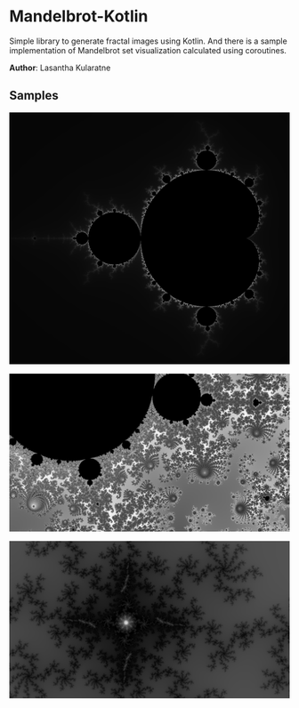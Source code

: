 # Mandelbrot-Kotlin
Simple library to generate fractal images using Kotlin. And there is a sample implementation of Mandelbrot set visualization calculated using coroutines.

**Author**: Lasantha Kularatne

## Samples
![1200 x 1080](/samples/1554616566994.png)

![1920 x 1080](/samples/1554608965085.png)

![1920 x 1080](/samples/1554660083734.png)
